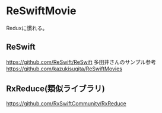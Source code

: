 # ReSwiftMovie
Reduxに慣れる。

## ReSwift
https://github.com/ReSwift/ReSwift
多田井さんのサンプル参考
https://github.com/kazukisugita/ReSwiftMovies


## RxReduce(類似ライブラリ)
https://github.com/RxSwiftCommunity/RxReduce
